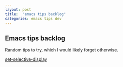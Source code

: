 ```yaml
---
layout: post
title:  "emacs tips backlog"
categories: emacs tips dev
---
```


## Emacs tips backlog

Random tips to try, which I would likely forget otherwise.

[set-selective-display](http://www.gnu.org/software/emacs/manual/html_node/emacs/Selective-Display.html)

